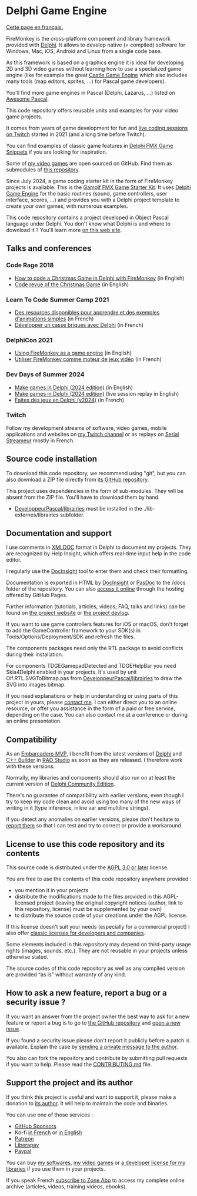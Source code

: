 # Delphi Game Engine

[Cette page en français.](LISEZMOI.md)

FireMonkey is the cross-platform component and library framework provided with [Delphi](https://www.embarcadero.com/products/delphi). It allows to develop native (= compiled) software for Windows, Mac, iOS, Android and Linux from a single code base.

As this framework is based on a graphics engine it is ideal for developing 2D and 3D video games without learning how to use a specialized game engine (like for example the great [Castle Game Engine](https://castle-engine.io) which also includes many tools (map editors, sprites, ...) for Pascal game developers).

You'll find more game engines in Pascal (Delphi, Lazarus, ...) listed on [Awesome Pascal](https://github.com/Fr0sT-Brutal/awesome-pascal).

This code repository offers reusable units and examples for your video game projects.

It comes from years of game development for fun and [live coding sessions on Twitch](https://www.twitch.tv/patrickpremartin) started in 2021 (and a long time before Twitch).

You can find examples of classic game features in [Delphi FMX Game Snippets](https://github.com/DeveloppeurPascal/Delphi-FMX-Game-Snippets) if you are looking for inspiration.

Some of [my video games](https://gamolf.fr) are open sourced on GitHub. Find them as submodules of [this repository](https://github.com/DeveloppeurPascal/DevPas-Games-Pack).

Since July 2024, a game coding starter kit in the form of FireMonkey projects is available. This is the [Gamolf FMX Game Starter Kit](https://github.com/DeveloppeurPascal/Gamolf-FMX-Game-Starter-Kit). It uses [Delphi Game Engine](https://github.com/DeveloppeurPascal/Delphi-Game-Engine) for the basic routines (sound, game controllers, user interface, scores, ...) and provides you with a Delphi project template to create your own games, with numerous examples.

This code repository contains a project developed in Object Pascal language under Delphi. You don't know what Delphi is and where to download it ? You'll learn more [on this web site](https://delphi-resources.developpeur-pascal.fr/).

## Talks and conferences

### Code Rage 2018

* [How to code a Christmas Game in Delphi with FireMonkey](https://serialstreameur.fr/coderage2018-christmasgame-howto.php) (in English)
* [Code revue of the Christmas Game](https://serialstreameur.fr/coderage2018-christmasgame-codereview.php) (in English)

### Learn To Code Summer Camp 2021

* [Des resources disponibles pour apprendre et des exemples d'animations simples](https://serialstreameur.fr/ltcsc2021-04.php) (in French)
* [Développer un casse briques avec Delphi](https://serialstreameur.fr/ltcsc2021-05.php) (in French)

### DelphiCon 2021

* [Using FireMonkey as a game engine](https://serialstreameur.fr/delphicon-2021-fmx-game-engine.php) (in English)
* [Utiliser FireMonkey comme moteur de jeux vidéo](https://serialstreameur.fr/webinaire-20211211.php) (in French)

### Dev Days of Summer 2024

* [Make games in Delphi (2024 edition)](https://serialstreameur.fr/make-games-in-delphi-2024-edition.html) (in English)
* [Make games in Delphi (2024 edition)](https://youtu.be/CAW-wpb9HJg) (live session replay in English)
* [Faites des jeux en Delphi (v2024)](https://serialstreameur.fr/faites-des-jeux-en-delphi-edition-2024.html) (in French)

### Twitch

Follow my development streams of software, video games, mobile applications and websites on [my Twitch channel](https://www.twitch.tv/patrickpremartin) or as replays on [Serial Streameur](https://serialstreameur.fr/jeux-video.php) mostly in French.

## Source code installation

To download this code repository, we recommend using "git", but you can also download a ZIP file directly from [its GitHub repository](https://github.com/DeveloppeurPascal/Delphi-Game-Engine).

This project uses dependencies in the form of sub-modules. They will be absent from the ZIP file. You'll have to download them by hand.

* [DeveloppeurPascal/librairies](https://github.com/DeveloppeurPascal/librairies) must be installed in the ./lib-externes/librairies 	subfolder.

## Documentation and support

I use comments in [XMLDOC](https://docwiki.embarcadero.com/RADStudio/en/XML_Documentation_Comments) format in Delphi to document my projects. They are recognized by Help Insight, which offers real-time input help in the code editor.

I regularly use the [DocInsight](https://devjetsoftware.com/products/documentation-insight/) tool to enter them and check their formatting.

Documentation is exported in HTML by [DocInsight](https://devjetsoftware.com/products/documentation-insight/) or [PasDoc](https://pasdoc.github.io) to the /docs folder of the repository. You can also [access it online](https://developpeurpascal.github.io/Delphi-Game-Engine) through the hosting offered by GitHub Pages.

Further information (tutorials, articles, videos, FAQ, talks and links) can be found on [the project website](https://delphigameengine.developpeur-pascal.fr/) or [the project devlog](https://developpeur-pascal.fr/delphi-game-engine.html).

If you want to use game controllers features for iOS or macOS, don't forget to add the GameController framework to your SDK(s) in Tools/Options/Deployment/SDK and refresh the files.

The components packages need only the RTL package to avoid conflicts during their installation.

For components TDGEGamepadDetected and TDGEHelpBar you need Skia4Delphi enabled in your projects. It's used by unit Olf.RTL.SVGToBitmap.pas from [DeveloppeurPascal/librairies](https://github.com/DeveloppeurPascal/librairies) to draw the SVG into images bitmap.

If you need explanations or help in understanding or using parts of this project in yours, please [contact me](https://developpeur-pascal.fr/nous-contacter.php). I can either direct you to an online resource, or offer you assistance in the form of a paid or free service, depending on the case. You can also contact me at a conference or during an online presentation.

## Compatibility

As an [Embarcadero MVP](https://www.embarcadero.com/resources/partners/mvp-directory), I benefit from the latest versions of [Delphi](https://www.embarcadero.com/products/delphi) and [C++ Builder](https://www.embarcadero.com/products/cbuilder) in [RAD Studio](https://www.embarcadero.com/products/rad-studio) as soon as they are released. I therefore work with these versions.

Normally, my libraries and components should also run on at least the current version of [Delphi Community Edition](https://www.embarcadero.com/products/delphi/starter).

There's no guarantee of compatibility with earlier versions, even though I try to keep my code clean and avoid using too many of the new ways of writing in it (type inference, inline var and multiline strings).

If you detect any anomalies on earlier versions, please don't hesitate to [report them](https://github.com/DeveloppeurPascal/Delphi-Game-Engine/issues) so that I can test and try to correct or provide a workaround.

## License to use this code repository and its contents

This source code is distributed under the [AGPL 3.0 or later](https://choosealicense.com/licenses/agpl-3.0/) license.

You are free to use the contents of this code repository anywhere provided :
* you mention it in your projects
* distribute the modifications made to the files provided in this AGPL-licensed project (leaving the original copyright notices (author, link to this repository, license) must be supplemented by your own)
* to distribute the source code of your creations under the AGPL license.

If this license doesn't suit your needs (especially for a commercial project) I also offer [classic licenses for developers and companies](https://delphigameengine.developpeur-pascal.fr).

Some elements included in this repository may depend on third-party usage rights (images, sounds, etc.). They are not reusable in your projects unless otherwise stated.

The source codes of this code repository as well as any compiled version are provided “as is” without warranty of any kind.

## How to ask a new feature, report a bug or a security issue ?

If you want an answer from the project owner the best way to ask for a new feature or report a bug is to go to [the GitHub repository](https://github.com/DeveloppeurPascal/Delphi-Game-Engine) and [open a new issue](https://github.com/DeveloppeurPascal/Delphi-Game-Engine/issues).

If you found a security issue please don't report it publicly before a patch is available. Explain the case by [sending a private message to the author](https://developpeur-pascal.fr/nous-contacter.php).

You also can fork the repository and contribute by submitting pull requests if you want to help. Please read the [CONTRIBUTING.md](CONTRIBUTING.md) file.

## Support the project and its author

If you think this project is useful and want to support it, please make a donation to [its author](https://github.com/DeveloppeurPascal). It will help to maintain the code and binaries.

You can use one of those services :

* [GitHub Sponsors](https://github.com/sponsors/DeveloppeurPascal)
* Ko-fi [in French](https://ko-fi.com/patrick_premartin_fr) or [in English](https://ko-fi.com/patrick_premartin_en)
* [Patreon](https://www.patreon.com/patrickpremartin)
* [Liberapay](https://liberapay.com/PatrickPremartin)
* [Paypal](https://www.paypal.com/paypalme/patrickpremartin)

You can buy [my softwares](https://lic.olfsoftware.fr/products.php?lng=en), [my video games](https://lic.gamolf.fr/products.php?lng=en) or [a developer license for my libraries](https://lic.developpeur-pascal.fr/products.php?lng=en) if you use them in your projects.

If you speak French [subscribe to Zone Abo](https://zone-abo.fr/nos-abonnements.php) to access my complete online archive (articles, videos, training videos, ebooks).
